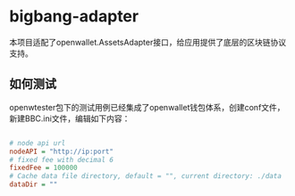 # bigbang-adapter

本项目适配了openwallet.AssetsAdapter接口，给应用提供了底层的区块链协议支持。

## 如何测试

openwtester包下的测试用例已经集成了openwallet钱包体系，创建conf文件，新建BBC.ini文件，编辑如下内容：

```ini

# node api url
nodeAPI = "http://ip:port"
# fixed fee with decimal 6
fixedFee = 100000
# Cache data file directory, default = "", current directory: ./data
dataDir = ""
```
